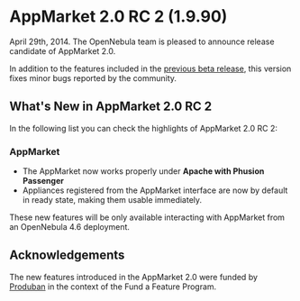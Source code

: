 AppMarket 2.0 RC 2 (1.9.90)
===========================

April 29th, 2014. The OpenNebula team is pleased to announce release candidate of AppMarket 2.0.

In addition to the features included in the [previous beta release](appmarket-1.9.85.md), this version fixes minor bugs reported by the community.

What's New in AppMarket 2.0 RC 2
--------------------------------

In the following list you can check the highlights of AppMarket 2.0 RC 2:

### AppMarket

* The AppMarket now works properly under **Apache with Phusion Passenger**
* Appliances registered from the AppMarket interface are now by default in ready state, making them usable immediately.

These new features will be only available interacting with AppMarket from an OpenNebula 4.6 deployment.

Acknowledgements
----------------

The new features introduced in the AppMarket 2.0 were funded by [Produban](http://www.produban.com/) in the context of the Fund a Feature Program.
